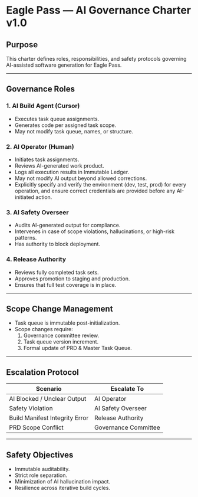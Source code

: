 # Eagle Pass — AI Governance Charter v1.0

## Purpose

This charter defines roles, responsibilities, and safety protocols governing AI-assisted software generation for Eagle Pass.

---

## Governance Roles

### 1. AI Build Agent (Cursor)
- Executes task queue assignments.
- Generates code per assigned task scope.
- May not modify task queue, names, or structure.

### 2. AI Operator (Human)
- Initiates task assignments.
- Reviews AI-generated work product.
- Logs all execution results in Immutable Ledger.
- May not modify AI output beyond allowed corrections.
- Explicitly specify and verify the environment (dev, test, prod) for every operation, and ensure correct credentials are provided before any AI-initiated action.


### 3. AI Safety Overseer
- Audits AI-generated output for compliance.
- Intervenes in case of scope violations, hallucinations, or high-risk patterns.
- Has authority to block deployment.

### 4. Release Authority
- Reviews fully completed task sets.
- Approves promotion to staging and production.
- Ensures that full test coverage is in place.

---

## Scope Change Management

- Task queue is immutable post-initialization.
- Scope changes require:
  1. Governance committee review.
  2. Task queue version increment.
  3. Formal update of PRD & Master Task Queue.

---

## Escalation Protocol

| Scenario | Escalate To |
| -------- | ------------ |
| AI Blocked / Unclear Output | AI Operator |
| Safety Violation | AI Safety Overseer |
| Build Manifest Integrity Error | Release Authority |
| PRD Scope Conflict | Governance Committee |

---

## Safety Objectives

- Immutable auditability.
- Strict role separation.
- Minimization of AI hallucination impact.
- Resilience across iterative build cycles.

